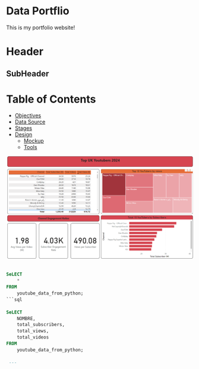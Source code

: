 # Data Portflio


This is my portfolio website!

# Header

## SubHeader

# Table of Contents

- [Objectives](#objective)
- [Data Source](#data-source)
- [Stages](#stages)
- [Design](#design)
  - [Mockup](#mockup)
  - [Tools](#tools)

![random_example](assets/images/PowerBiDashboard.png)



```sql

SeLECT 
	*
FROM 
	youtube_data_from_python;
```sql

SeLECT 
	NOMBRE,
	total_subscribers,
	total_views,
	total_videos
FROM 
	youtube_data_from_python;

 ---

